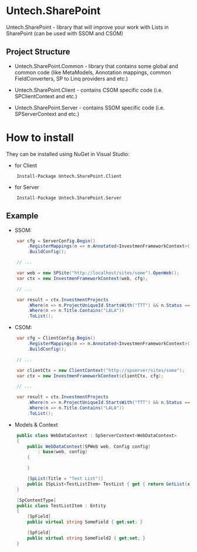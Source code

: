 # Untech.SharePoint

Untech.SharePoint - library that will improve your work with Lists in SharePoint (can be used with SSOM and CSOM)

## Project Structure

* Untech.SharePoint.Common - library that contains some global and common code (like MetaModels, Annotation mappings, common FieldConverters, SP to Linq providers and etc.)

* Untech.SharePoint.Client - contains CSOM specific code (i.e. SPClientContext and etc.)

* Untech.SharePoint.Server - contains SSOM specific code (i.e. SPServerContext and etc.)

# How to install 

They can be installed using NuGet in Visual Studio:

* for Client

```
	Install-Package Untech.SharePoint.Client 
```

* for Server

```
	Install-Package Untech.SharePoint.Server
```



## Example

* SSOM:

```cs
	var cfg = ServerConfig.Begin()
		.RegisterMappings(n => n.Annotated<InvestmenFrameworkContext>())
		.BuildConfig();

	// ...

	var web = new SPSite("http://localhost/sites/some").OpenWeb();
	var ctx = new InvestmenFrameworkContext(web, cfg);

	// ...

	var result = ctx.InvestmentProjects
		.Where(n => n.ProjectUniqueId.StartsWith("TTT") && n.Status == "Approved")
		.Where(n => n.Title.Contains("LALA"))
		.ToList();
```

* CSOM:


```cs
	var cfg = ClientConfig.Begin()
		.RegisterMappings(n => n.Annotated<InvestmenFrameworkContext>())
		.BuildConfig();

	// ...

	var clientCtx = new ClientContext("http://spserver/sites/some");
	var ctx = new InvestmenFrameworkContext(clientCtx, cfg);

	// ...

	var result = ctx.InvestmentProjects
		.Where(n => n.ProjectUniqueId.StartsWith("TTT") && n.Status == "Approved")
		.Where(n => n.Title.Contains("LALA"))
		.ToList();
```

* Models & Context

```cs
	public class WebDataContext : SpServerContext<WebDataContext>
	{
		public WebDataContext(SPWeb web, Config config) 
			: base(web, config)
		{

		}

		[SpList(Title = "Test List")]
		public ISpList<TestListItem> TestList { get { return GetList(x => x.TestList); }}
	}

	[SpContentType]
	public class TestListItem : Entity
	{
		[SpField]
		public virtual string SomeField { get;set; }	 

		[SpField]
		public virtual string SomeField2 { get;set; }
	}
```